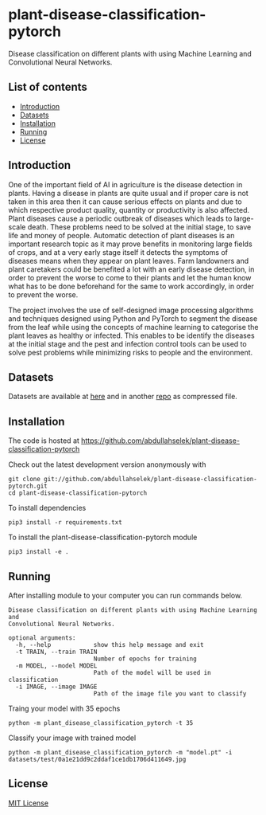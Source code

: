 # plant-disease-classification-pytorch

Disease classification on different plants with using Machine Learning and Convolutional Neural Networks.

## List of contents

  - [Introduction](#introduction)
  - [Datasets](#datasets)
  - [Installation](#installation)
  - [Running](#running)
  - [License](#license)

## Introduction

One of the important field of AI in agriculture is the disease detection in plants. Having a disease in plants are quite usual and if proper care is not taken in this area then it can cause serious effects on plants and due to which respective product quality, quantity or productivity is also affected. Plant diseases cause a periodic outbreak of diseases which leads to large-scale death. These problems need to be solved at the initial stage, to save life and money of people. Automatic detection of plant diseases is an important research topic as it may prove benefits in monitoring large fields of crops, and at a very early stage itself it detects the symptoms of diseases means when they appear on plant leaves. Farm landowners and plant caretakers could be benefited a lot with an early disease detection, in order to prevent the worse to come to their plants and let the human know what has to be done beforehand for the same to work accordingly, in order to prevent the worse.

The project involves the use of self-designed image processing algorithms and techniques designed using Python and PyTorch to segment the disease from the leaf while using the concepts of machine learning to categorise the plant leaves as healthy or infected. This enables to be identify the diseases at the initial stage and the pest and infection control tools can be used to solve pest problems while minimizing risks to people and the environment.

## Datasets

Datasets are available at [here](https://github.com/abdullahselek/plant-disease-classification-pytorch/tree/master/datasets) and in another [repo](https://github.com/abdullahselek/plant-disease-classification-datasets) as compressed file.

## Installation

The code is hosted at https://github.com/abdullahselek/plant-disease-classification-pytorch

Check out the latest development version anonymously with

    git clone git://github.com/abdullahselek/plant-disease-classification-pytorch.git
    cd plant-disease-classification-pytorch

To install dependencies

    pip3 install -r requirements.txt

To install the plant-disease-classification-pytorch module

    pip3 install -e .

## Running

After installing module to your computer you can run commands below.

```
Disease classification on different plants with using Machine Learning and
Convolutional Neural Networks.

optional arguments:
  -h, --help            show this help message and exit
  -t TRAIN, --train TRAIN
                        Number of epochs for training
  -m MODEL, --model MODEL
                        Path of the model will be used in classification
  -i IMAGE, --image IMAGE
                        Path of the image file you want to classify
```

Traing your model with 35 epochs

    python -m plant_disease_classification_pytorch -t 35

Classify your image with trained model

    python -m plant_disease_classification_pytorch -m "model.pt" -i datasets/test/0a1e21dd9c2ddaf1ce1db1706d411649.jpg


## License

[MIT License](https://github.com/abdullahselek/plant-disease-classification-pytorch/blob/master/LICENSE)
